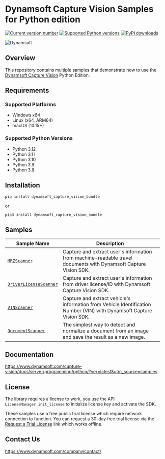 # Dynamsoft Capture Vision Samples for Python edition

[![Current version number](https://img.shields.io/pypi/v/dynamsoft_capture_vision_bundle?color=orange)](https://pypi.org/project/dynamsoft_capture_vision_bundle/)
[![Supported Python versions](https://img.shields.io/badge/python-3.8%20%7C%203.9%20%7C%203.10%20%7C%203.11%20%7C%203.12-blue)](https://www.python.org/downloads/)
[![PyPI downloads](https://img.shields.io/pypi/dm/dynamsoft_capture_vision_bundle)](https://pypistats.org/packages/dynamsoft_capture_vision_bundle)

![Dynamsoft](https://dynamsoft.github.io/styleguide/assets/images/icons/dynamsoft_logos/dynamsoft_logo_original.png "Dynamsoft")  

## Overview

This repository contains multiple samples that demonstrate how to use the [Dynamsoft Capture Vision](https://www.dynamsoft.com/capture-vision/docs/core/introduction/?lang=python) Python Edition.

## Requirements

### Supported Platforms
- Windows x64
- Linux (x64, ARM64)
- macOS (10.15+)

### Supported Python Versions

- Python 3.12
- Python 3.11
- Python 3.10
- Python 3.9
- Python 3.8

## Installation

```
pip install dynamsoft_capture_vision_bundle
```

or 

```
pip3 install dynamsoft_capture_vision_bundle
```

## Samples

| Sample Name | Description |
| ----------- | ----------- |
|[`MRZScanner`](Samples/mrz_scanner.py)          | Capture and extract user's information from machine-readable travel documents with Dynamsoft Capture Vision SDK.            |
|[`DriverLicenseScanner`](Samples/driver_license_scanner.py)          | Capture and extract user's information from driver license/ID with Dynamsoft Capture Vision SDK.            |
|[`VINScanner`](Samples/vin_scanner.py)          | Capture and extract vehicle's information from Vehicle Identification Number (VIN) with Dynamsoft Capture Vision SDK.            |
|[`DocumentScanner`](Samples/document_scanner.py)          | The simplest way to detect and normalize a document from an image and save the result as a new image.            |

## Documentation

https://www.dynamsoft.com/capture-vision/docs/server/programming/python/?ver=latest&utm_source=samples

## License

The library requires a license to work, you use the API `LicenseManager.init_license` to initialize license key and activate the SDK.

These samples use a free public trial license which require network connection to function. You can request a 30-day free trial license via the <a href="https://www.dynamsoft.com/customer/license/trialLicense?product=dcv&utm_source=github&package=python" target="_blank">Request a Trial License</a> link which works offline.

## Contact Us

https://www.dynamsoft.com/company/contact/
